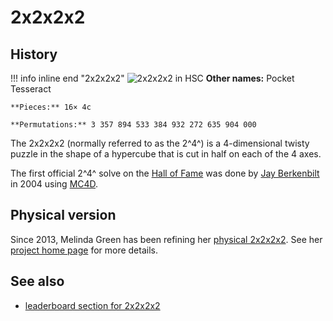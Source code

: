 # 2x2x2x2

## History

!!! info inline end "2x2x2x2"
    ![2x2x2x2 in HSC](/assets/images/HSC2222.png)
    **Other names:** Pocket Tesseract

    **Pieces:** 16× 4c

    **Permutations:** 3 357 894 533 384 932 272 635 904 000

The 2x2x2x2 (normally referred to as the 2^4^) is a 4-dimensional twisty puzzle in the shape of a hypercube that is cut in half on each of the 4 axes.

The first official 2^4^ solve on the [Hall of Fame](https://superliminal.com/cube/halloffame.htm) was done by [Jay Berkenbilt](https://www.ql.org/q/) in 2004 using [MC4D](/wiki/software-mc4d).

## Physical version
Since 2013, Melinda Green has been refining her [physical 2x2x2x2](/wiki/melinda-2222). See her [project home page](https://superliminal.com/cube/2x2x2x2/) for more details.

## See also
- [leaderboard section for 2x2x2x2](/leaderboards)